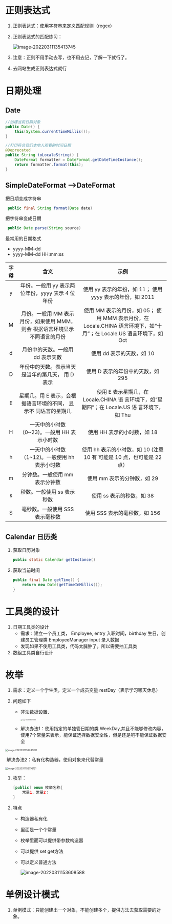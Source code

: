 # 正则表达式

1. 正则表达式：使用字符串来定义匹配规则（regex）

2. 正则表达式的匹配练习：

   ![image-20220311135413745](../picture-master/static/image-20220311135413745.png)

1. 注意：正则不用手动去写，也不用去记，了解一下就行了。
2. 去网站生成正则表达式就行





# 日期处理

## Date

```java
//创建当前日期对象
public Date() {
    this(System.currentTimeMillis());
}

//打印符合我们本地人观看的时间日期
@Deprecated
public String toLocaleString() {
    DateFormat formatter = DateFormat.getDateTimeInstance();
    return formatter.format(this);
}
```

## SimpleDateFormat -->DateFormat



把日期变成字符串

```java
 public final String format(Date date)
```

把字符串变成日期

```java
 public Date parse(String source) 
```

最常用的日期格式

- yyyy-MM-dd
- yyyy-MM-dd HH:mm:ss





| 字母 |                             含义                             |                             示例                             |
| :--: | :----------------------------------------------------------: | :----------------------------------------------------------: |
|  y   |       年份。一般用 yy 表示两位年份，yyyy 表示 4 位年份       |  使用 yy 表示的年扮，如 11；  使用 yyyy 表示的年份，如 2011  |
|  M   | 月份。一般用 MM 表示月份，如果使用 MMM，则会  根据语言环境显示不同语言的月份 | 使用 MM 表示的月份，如 05；  使用 MMM 表示月份，在 Locale.CHINA  语言环境下，如“十月”；在 Locale.US  语言环境下，如 Oct |
|  d   |               月份中的天数。一般用 dd 表示天数               |                  使用 dd 表示的天数，如 10                   |
|  D   |       年份中的天数。表示当天是当年的第几天， 用 D 表示       |              使用 D 表示的年份中的天数，如 295               |
|  E   | 星期几。用 E 表示，会根据语言环境的不同， 显示不  同语言的星期几 | 使用 E 表示星期几，在 Locale.CHINA 语  言环境下，如“星期四”；在 Locale.US 语  言环境下，如 Thu |
|  H   |         一天中的小时数（0~23)。一般用 HH 表示小时数          |                 使用 HH 表示的小时数，如 18                  |
|  h   |        一天中的小时数（1~12)。一般使用 hh 表示小时数         | 使用 hh 表示的小时数，如 10 (注意 10 有  可能是 10 点，也可能是 22 点） |
|  m   |                分钟数。一般使用 mm 表示分钟数                |                 使用 mm 表示的分钟数，如 29                  |
|  s   |                  秒数。一般使用 ss 表示秒数                  |                  使用 ss 表示的秒数，如 38                   |
|  S   |               毫秒数。一般使用 SSS 表示毫秒数                |                使用 SSS 表示的毫秒数，如 156                 |

## Calendar 日历类

1. 获取日历对象

   ```java
   public static Calendar getInstance()
   ```

2. 获取当前时间

   ```java
   public final Date getTime() {
       return new Date(getTimeInMillis());
   }
   ```

   

# 工具类的设计

1. 日期工具类的设计
   - 需求：建立一个员工类， Employee, entry 入职时间，birthday 生日，创建员工管理类 EmployeeManager input 录入数据
   - 发现如果不使用工具类，代码太臃肿了。所以需要抽工具类
2. 数组工具类自行设计



# 枚举

1. 需求：定义一个学生类，定义一个成员变量 restDay（表示学习哪天休息）

2. 问题如下

   - 非法数据设置、

     <img src="../picture-master/static/image-20220311151701851.png" alt="image-20220311151701851" style="zoom:25%;" />

   - 解决办法1：使用指定的单独管日期的类 WeekDay,并且不能够修改内容，使用7个常量来表示，能保证选择数据安全性，但是还是吧不能保证数据安全

<img src="../picture-master/static/image-20220311152243701.png" alt="image-20220311152243701" style="zoom:50%;" />

​						解决办法2：私有化构造器，使用对象来代替常量

<img src="../picture-master/static/image-20220311152756121.png" alt="image-20220311152756121" style="zoom:50%;" />

1. 枚举：

   ```java
   [public] enum 枚举名称{
       常量1，常量2；
   }
   ```

2. 特点

   - 构造器私有化

   - 里面是一个个常量

   - 枚举里面可以提供带参数构造器

   - 可以提供 set get方法

   - 可以定义普通方法

     ![image-20220311153608588](../picture-master/static/image-20220311153608588.png)

# 单例设计模式

1. 单例模式：只能创建出一个对象，不能创建多个，提供方法去获取需要的对象。